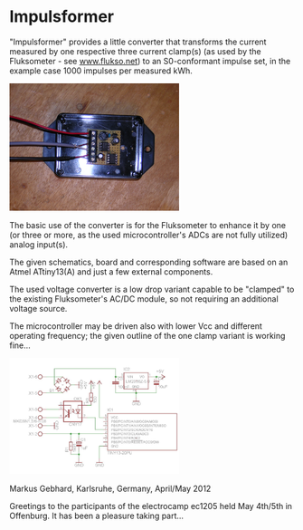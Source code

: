 # Impulsformer
"Impulsformer" provides a little converter that transforms the current
measured by one respective three current clamp(s) (as used by the 
Fluksometer - see www.flukso.net) to an S0-conformant impulse set, 
in the example case 1000 impulses per measured kWh.

<img src="Impulsformer.jpg" alt="Impulsformer" width=300px>

The basic use of the converter is for the Fluksometer to enhance it
by one (or three or more, as the used microcontroller's ADCs are not
fully utilized) analog input(s).

The given schematics, board and corresponding software are based on an
Atmel ATtiny13(A) and just a few external components.

The used voltage converter is a low drop variant capable to be "clamped"
to the existing Fluksometer's AC/DC module, so not requiring an
additional voltage source.

The microcontroller may be driven also with lower Vcc and different
operating frequency; the given outline of the one clamp variant is working fine...

<img src="1clamp_pulse_conv.jpg" alt="Impulse converter for one clamp" width=300px>

Markus Gebhard, Karlsruhe, Germany, April/May 2012

Greetings to the participants of the electrocamp ec1205 held May 4th/5th in Offenburg.
It has been a pleasure taking part...